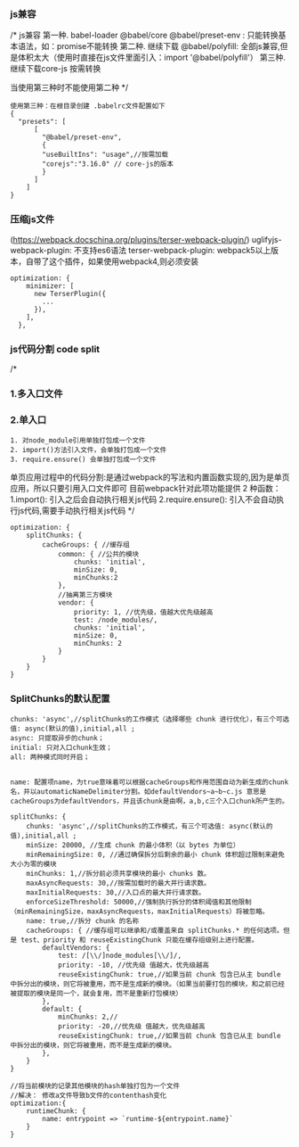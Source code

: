 ### js兼容
/*
js兼容
第一种. babel-loader @babel/core @babel/preset-env : 只能转换基本语法，如：promise不能转换
第二种. 继续下载 @babel/polyfill: 全部js兼容,但是体积太大（使用时直接在js文件里面引入：import '@babel/polyfill'）
第三种. 继续下载core-js  按需转换

当使用第三种时不能使用第二种
*/
```
使用第三种：在根目录创建 .babelrc文件配置如下
{
  "presets": [
	  [
		"@babel/preset-env",
		{
		"useBuiltIns": "usage",//按需加载
		"corejs":"3.16.0" // core-js的版本
		}
	  ]
	]
}
```

 ### 压缩js文件
(https://webpack.docschina.org/plugins/terser-webpack-plugin/)
 uglifyjs-webpack-plugin: 不支持es6语法
 terser-webpack-plugin: webpack5以上版本，自带了这个插件，如果使用webpack4,则必须安装
 ```
 optimization: {
     minimizer: [
       new TerserPlugin({
         ...
       }),
     ],
   },
 ```
 
 ### js代码分割 code split
 /*
 ### 1.多入口文件
 ### 2.单入口
  ```
  1. 对node_module引用单独打包成一个文件
  2. import()方法引入文件，会单独打包成一个文件
  3. require.ensure() 会单独打包成一个文件
  ```
 单页应用过程中的代码分割:是通过webpack的写法和内置函数实现的,因为是单页应用，所以只要引用入口文件即可
 目前webpack针对此项功能提供 2 种函数：
 1.import(): 引入之后会自动执行相关js代码
 2.require.ensure(): 引入不会自动执行js代码,需要手动执行相关js代码
 */
```
optimization: {
	splitChunks: {
		cacheGroups: { //缓存组
			common: { //公共的模块
				chunks: 'initial',
				minSize: 0,
				minChunks:2
			},
			//抽离第三方模块
			vendor: {
				priority: 1, //优先级，值越大优先级越高 
				test: /node_modules/,
				chunks: 'initial',
				minSize: 0,
				minChunks: 2
			}
		}
	}
}
```

### SplitChunks的默认配置
```
chunks: 'async',//splitChunks的工作模式（选择哪些 chunk 进行优化），有三个可选值: async(默认的值),initial,all ;
async: 只提取异步的chunk；
initial: 只对入口chunk生效；
all: 两种模式同时开启；


name: 配置项name，为true意味着可以根据cacheGroups和作用范围自动为新生成的chunk名，并以automaticNameDelimiter分割。如defaultVendors~a~b~c.js 意思是cacheGroups为defaultVendors，并且该chunk是由啊，a,b,c三个入口chunk所产生的。

splitChunks: {
	chunks: 'async',//splitChunks的工作模式，有三个可选值: async(默认的值),initial,all ;
	minSize: 20000, //生成 chunk 的最小体积（以 bytes 为单位）
	minRemainingSize: 0, //通过确保拆分后剩余的最小 chunk 体积超过限制来避免大小为零的模块
	minChunks: 1,//拆分前必须共享模块的最小 chunks 数。
	maxAsyncRequests: 30,//按需加载时的最大并行请求数。
	maxInitialRequests: 30,//入口点的最大并行请求数。
	enforceSizeThreshold: 50000,//强制执行拆分的体积阈值和其他限制（minRemainingSize，maxAsyncRequests，maxInitialRequests）将被忽略。
	name: true,//拆分 chunk 的名称
    cacheGroups: { //缓存组可以继承和/或覆盖来自 splitChunks.* 的任何选项。但是 test、priority 和 reuseExistingChunk 只能在缓存组级别上进行配置。
		defaultVendors: {
			test: /[\\/]node_modules[\\/]/,
			priority: -10, //优先级 值越大，优先级越高
			reuseExistingChunk: true,//如果当前 chunk 包含已从主 bundle 中拆分出的模块，则它将被重用，而不是生成新的模块。（如果当前要打包的模块，和之前已经被提取的模块是同一个，就会复用，而不是重新打包模块）
		},
		default: {
			minChunks: 2,//
			priority: -20,//优先级 值越大，优先级越高
			reuseExistingChunk: true,//如果当前 chunk 包含已从主 bundle 中拆分出的模块，则它将被重用，而不是生成新的模块。
		},
	}
}
```
```
//将当前模块的记录其他模块的hash单独打包为一个文件 
//解决： 修改a文件导致b文件的contenthash变化
optimization:{
	runtimeChunk: {
		name: entrypoint => `runtime-${entrypoint.name}`
	}
}

```
